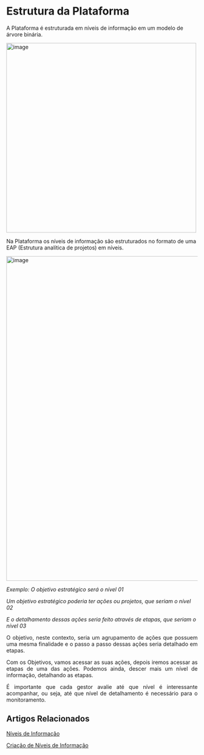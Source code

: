 # Estrutura da Plataforma

A Plataforma é estruturada em níveis de informação em um modelo de árvore binária.

<img width="500" height="500" alt="image" src="https://github.com/user-attachments/assets/d6b84c16-1d31-4246-987a-0ccd4439b92c" />

Na Plataforma os níveis de informação são estruturados no formato de uma EAP (Estrutura analítica de projetos) em níveis.

<img width="1919" height="856" alt="image" src="https://github.com/user-attachments/assets/df6b24a5-55d8-421f-bb9c-e1de555d93d9" />



_Exemplo: O objetivo estratégico será o nível 01_

_Um objetivo estratégico poderia ter ações ou projetos, que seriam o nível 02_ 

_E o detalhamento dessas ações seria feito através de etapas, que seriam o nível 03_ 


<p style="text-align: justify;">O objetivo, neste contexto, seria um agrupamento de ações que possuem uma mesma finalidade e o passo a passo dessas ações seria detalhado em etapas.</p>

<p style="text-align: justify;">Com os Objetivos, vamos acessar as suas ações, depois iremos acessar as etapas de uma das ações. Podemos ainda, descer mais um nível de informação, detalhando as etapas.</p>

<p style="text-align: justify;">É importante que cada gestor avalie até que nível é interessante acompanhar, ou seja, até que nível de detalhamento é necessário para o monitoramento.</p>

## Artigos Relacionados

[Níveis de Informação](docs/2_Níveis_de_Informação.md)

[Criação de Níveis de Informação](docs/2.1_Criação_dos_Níveis_(N1,_N2,_N3,_N4,_N5_e_N6).md)
